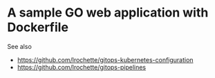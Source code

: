# A sample GO web application with Dockerfile

See also
* https://github.com/lrochette/gitops-kubernetes-configuration
* https://github.com/lrochette/gitops-pipelines

